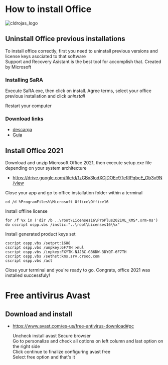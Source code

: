 # How to install Office

![cldrojas_logo](https://user-images.githubusercontent.com/16184660/180892336-66348c9f-0ee5-4397-bd56-67d4123494c2.png)

## Uninstall Office previous installations

To install office correctly, first you need to uninstall previous versions and license keys asociated to that software  
Support and Recovery Asistant is the best tool for accomplish that. Created by Microsoft

### Installing SaRA

Execute SaRA.exe, then click on install. Agree terms, select your office previous installation and click _uninstall_

Restart your computer

### Download links

- [descarga](https://www.microsoft.com/en-us/download/confirmation.aspx?id=100607)
- [Guia](https://support.microsoft.com/es-es/office/desinstalar-office-de-un-equipo-pc-9dd49b83-264a-477a-8fcc-2fdf5dbf61d8)

## Install Office 2021

Download and unzip Microsoft Office 2021, then execute setup.exe file depending on your system architecture

- https://drive.google.com/file/d/1zGBx3lodXCjDOEc9TeRIPqbcE_Ob3v9N/view

Close your app and go to office installation folder within a terminal

```
cd /d %ProgramFiles%\Microsoft Office\Office16
```

Install offline license

```
for /f %x in ('dir /b ..\root\Licenses16\ProPlus2021VL_KMS*.xrm-ms') do cscript ospp.vbs /inslic:"..\root\Licenses16\%x"
```

Install generated product keys set

```
cscript ospp.vbs /setprt:1688
cscript ospp.vbs /unpkey:6F7TH >nul
cscript ospp.vbs /inpkey:FXYTK-NJJ8C-GB6DW-3DYQT-6F7TH
cscript ospp.vbs /sethst:kms.srv.crsoo.com
cscript ospp.vbs /act
```

Close your terminal and you're ready to go. Congrats, office 2021 was installed successfuly!


# Free antivirus Avast
## Download and install

- https://www.avast.com/es-us/free-antivirus-download#pc

   Uncheck install avast Secure browser  
   Go to personalize and check all options on left column and last option on the right side  
   Click continue to finalize configuring avast free  
   Select free option and that's it
